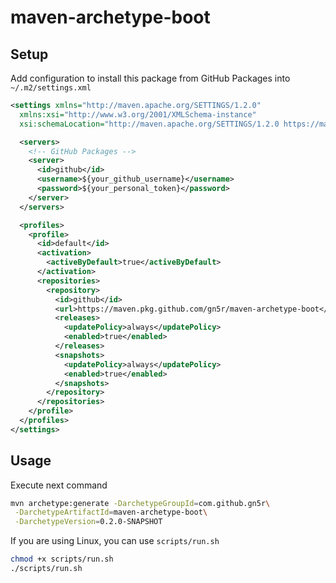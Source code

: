 # maven-archetype-boot

## Setup

Add configuration to install this package from GitHub Packages into `~/.m2/settings.xml`

```xml:settings.xml
<settings xmlns="http://maven.apache.org/SETTINGS/1.2.0"
  xmlns:xsi="http://www.w3.org/2001/XMLSchema-instance"
  xsi:schemaLocation="http://maven.apache.org/SETTINGS/1.2.0 https://maven.apache.org/xsd/settings-1.2.0.xsd">

  <servers>
    <!-- GitHub Packages -->
    <server>
      <id>github</id>
      <username>${your_github_username}</username>
      <password>${your_personal_token}</password>
    </server>
  </servers>

  <profiles>
    <profile>
      <id>default</id>
      <activation>
        <activeByDefault>true</activeByDefault>
      </activation>
      <repositories>
        <repository>
          <id>github</id>
          <url>https://maven.pkg.github.com/gn5r/maven-archetype-boot</url>
          <releases>
            <updatePolicy>always</updatePolicy>
            <enabled>true</enabled>
          </releases>
          <snapshots>
            <updatePolicy>always</updatePolicy>
            <enabled>true</enabled>
          </snapshots>
        </repository>
      </repositories>
    </profile>
  </profiles>
</settings>
```

## Usage

Execute next command

```bash
mvn archetype:generate -DarchetypeGroupId=com.github.gn5r\
 -DarchetypeArtifactId=maven-archetype-boot\
 -DarchetypeVersion=0.2.0-SNAPSHOT
```

If you are using Linux, you can use `scripts/run.sh`

```bash
chmod +x scripts/run.sh
./scripts/run.sh
```
